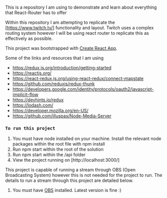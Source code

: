 This is a repository I am using to demonstrate and learn about everything that React-Router has to offer

Within this repository I am attempting to replicate the [https://www.twitch.tv/] functionality and layout. Twitch uses a complex routing system however I will be using react router to replicate this as effectively as possible.

This project was bootstrapped with [Create React App](https://github.com/facebook/create-react-app).

Some of the links and resources that I am using

- https://redux.js.org/introduction/getting-started
- https://reactjs.org/
- https://react-redux.js.org/using-react-redux/connect-mapstate
- https://github.com/reduxjs/redux-thunk
- https://developers.google.com/identity/protocols/oauth2/javascript-implicit-flow
- https://devhints.io/redux
- https://lodash.com/
- https://developer.mozilla.org/en-US/
- https://github.com/illuspas/Node-Media-Server

### `To run this project`

1. You must have node installed on your machine. Install the relevant node packages within the root file with npm install
2. Run npm start within the root of the solution
3. Run npm start within the /api folder
4. View the project running on [http://localhost:3000/]

This project is capable of running a stream through OBS (Open Broadcasting System) however this is not needed for the project to run. The details to run a stream through this project are detailed below.

1. You must have [OBS](https://obsproject.com/) installed. Latest version is fine :)
